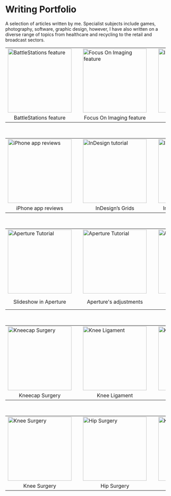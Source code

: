 # Writing Portfolio

A selection of articles written by me. Specialist subjects include games, photography, software, graphic design, however, I have also written on a diverse range of topics from healthcare and recycling to the retail and broadcast sectors.

<div align="center">
    <table>
    <tr>    
        <td><a href="https://github.com/JonLysons/Writing_Portfolio/blob/main/BattleStations.pdf">
        <img src="https://user-images.githubusercontent.com/117950069/214640384-49078250-d02e-4395-830f-da792d25291a.jpg" alt="BattleStations feature"
        width="200" align="center"/>
            </a></td>
        <td>&nbsp; &nbsp;</td>
        <td><a href="https://github.com/JonLysons/Writing_Portfolio/blob/main/FocusOnImaging.pdf">
        <img src="https://user-images.githubusercontent.com/117950069/214688192-b2ae3aba-e747-48c9-a511-2a04c36dd5c9.jpg" alt="Focus On Imaging feature"
        width="200" align="center"/>
            </a> </td>
        <td>&nbsp; &nbsp;</td>
        <td><a href="https://github.com/JonLysons/Writing_Portfolio/blob/main/CheatSheetInDesign.pdf">
        <img src="https://user-images.githubusercontent.com/117950069/214691500-cad1f06a-eb83-4b25-960f-f277868db8b5.jpg" alt="InDesign feature"
        width="200" align="center"/>
            </a> </td>
    </tr> 
    <tr>
        <td align="center">BattleStations feature</td>
        <td>&nbsp;</td>
        <td align="center">Focus On Imaging feature</td>
        <td>&nbsp;</td>
        <td align="center">InDesign feature</td>
    </tr> 
    </table> <br/>
    <table>
    <tr>    
        <td><a href="https://github.com/JonLysons/Writing_Portfolio/blob/main/iBomber_MysticalTint.pdf">
        <img src="https://user-images.githubusercontent.com/117950069/214716163-bc9f9d65-61ee-49ac-a123-5630f690a178.jpg" alt="iPhone app reviews"
        width="200" align="center"/>
            </a></td>
        <td>&nbsp; &nbsp;</td>
        <td><a href="https://github.com/JonLysons/Writing_Portfolio/blob/main/InDesignTutorial_1.pdf">
        <img src="https://user-images.githubusercontent.com/117950069/214696362-da01e5ca-90be-4b85-a654-6105f4244544.jpg" alt="InDesign tutorial"
        width="200" align="center"/>
            </a> </td>
        <td>&nbsp; &nbsp;</td>
        <td><a href="https://github.com/JonLysons/Writing_Portfolio/blob/main/InDesignTutorial_2.pdf">
        <img src="https://user-images.githubusercontent.com/117950069/214696560-adba1dee-86cd-42ad-ac3b-95e0796ab8af.jpg" alt="InDesign tutorial"
        width="200" align="center"/>
            </a> </td>
    </tr>
    <tr>
        <td align="center">iPhone app reviews</td>
        <td>&nbsp;</td>
        <td align="center">InDesign’s Grids</td>
        <td>&nbsp;</td>
        <td align="center">InDesign’s Stylesheets</td>
    </tr> 
    </table> <br/>
        <table>
    <tr>    
        <td><a href="https://github.com/JonLysons/Writing_Portfolio/blob/main/ApertureTutorial.pdf">
        <img src="https://user-images.githubusercontent.com/117950069/214698749-df922e3a-1de2-4075-a743-39392ed04677.jpg" alt="Aperture Tutorial"
        width="200" align="center"/>
            </a></td>
        <td>&nbsp; &nbsp;</td>
        <td><a href="https://github.com/JonLysons/Writing_Portfolio/blob/main/ApertureTutorial_2.pdf">
        <img src="https://user-images.githubusercontent.com/117950069/214698742-acaae84b-99ef-4824-9f8c-95193014d5ed.jpg" alt="Aperture Tutorial"
        width="200" align="center"/>
            </a> </td>
        <td>&nbsp; &nbsp;</td>
        <td><a href="https://github.com/JonLysons/Writing_Portfolio/blob/main/ApertureTutorial_3.pdf">
        <img src="https://user-images.githubusercontent.com/117950069/214698724-6aa189db-58dd-4604-a5e9-f3e09ab89572.jpg" alt="Aperture Tutorial"
        width="200" align="center"/>
            </a> </td>
    </tr>
    <tr>
        <td align="center">Slideshow in Aperture</td>
        <td>&nbsp;</td>
        <td align="center">Aperture's adjustments</td>
        <td>&nbsp;</td>
        <td align="center">Manage Photos in Aperture</td>
    </tr> 
    </table> <br/>
    <table>
    <tr>    
        <td><a href="https://www.circlehealthgroup.co.uk/treatments/kneecap-joint-replacement-surgery">
        <img src="https://user-images.githubusercontent.com/117950069/214711246-42540fd6-84e1-4afe-b355-8b7c678988d4.png" alt="Kneecap Surgery"
        width="200" align="center"/>
            </a></td>
        <td>&nbsp; &nbsp;</td>
        <td><a href="https://www.circlehealthgroup.co.uk/treatments/knee-ligament-injury">
        <img src="https://user-images.githubusercontent.com/117950069/214711275-d5072fff-7444-4469-ba96-507631b82bbf.png" alt="Knee Ligament"
        width="200" align="center"/>
            </a> </td>
        <td>&nbsp; &nbsp;</td>
        <td><a href="https://www.circlehealthgroup.co.uk/treatments/knee-osteoarthritis">
        <img src="https://user-images.githubusercontent.com/117950069/214711301-2ca2150b-c172-415c-8aad-23b6f3298f72.png" alt="Knee Osteoarthritis"
        width="200" align="center"/>
            </a> </td>
    </tr>
    <tr>
        <td align="center">Kneecap Surgery</td>
        <td>&nbsp;</td>
        <td align="center">Knee Ligament</td>
        <td>&nbsp;</td>
        <td align="center">Knee Osteoarthritis</td>
    </tr> 
    </table> <br/>
    <table>
    <tr>    
        <td><a href="https://www.circlehealthgroup.co.uk/treatments/navio-robotics-assisted-knee-surgery">
        <img src="https://user-images.githubusercontent.com/117950069/214711311-b63c0327-cb8d-4112-8fb9-657a3721105a.png" alt="Knee Surgery"
        width="200" align="center"/>
            </a></td>
        <td>&nbsp; &nbsp;</td>
        <td><a href="https://www.circlehealthgroup.co.uk/specialities/hip-surgery">
        <img src="https://user-images.githubusercontent.com/117950069/214711328-da2b7d0f-861d-40ad-8bfa-1cedc3ab396f.png" alt="Hip Surgery"
        width="200" align="center"/>
            </a> </td>
        <td>&nbsp; &nbsp;</td>
        <td><a href="https://www.circlehealthgroup.co.uk/treatments/mako-robotic-arm-assisted-knee-surgery">
        <img src="https://user-images.githubusercontent.com/117950069/214711531-93a44c4a-f01b-4182-8a34-0735e59dcfff.png" alt="Knee Surgery"
        width="200" align="center"/>
            </a> </td>
    </tr>
    <tr>
        <td align="center">Knee Surgery</td>
        <td>&nbsp;</td>
        <td align="center">Hip Surgery</td>
        <td>&nbsp;</td>
        <td align="center">Knee Surgery</td>
    </tr> 
    </table> <br/>    
</div>

